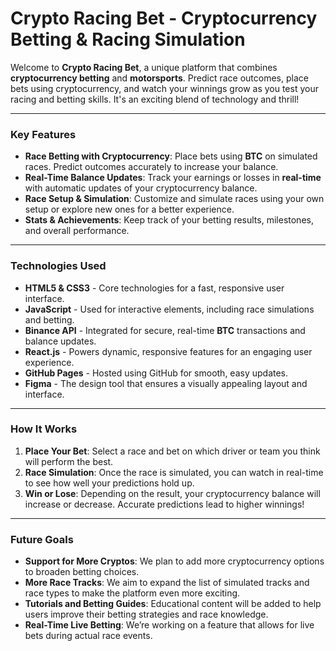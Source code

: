# Crypto Racing Bet - Cryptocurrency Betting & Racing Simulation

Welcome to **Crypto Racing Bet**, a unique platform that combines **cryptocurrency betting** and **motorsports**. Predict race outcomes, place bets using cryptocurrency, and watch your winnings grow as you test your racing and betting skills. It's an exciting blend of technology and thrill!

---

### Key Features

- **Race Betting with Cryptocurrency**: Place bets using **BTC** on simulated races. Predict outcomes accurately to increase your balance.
- **Real-Time Balance Updates**: Track your earnings or losses in **real-time** with automatic updates of your cryptocurrency balance.
- **Race Setup & Simulation**: Customize and simulate races using your own setup or explore new ones for a better experience.
- **Stats & Achievements**: Keep track of your betting results, milestones, and overall performance.

---

### Technologies Used

- **HTML5 & CSS3** - Core technologies for a fast, responsive user interface.
- **JavaScript** - Used for interactive elements, including race simulations and betting.
- **Binance API** - Integrated for secure, real-time **BTC** transactions and balance updates.
- **React.js** - Powers dynamic, responsive features for an engaging user experience.
- **GitHub Pages** - Hosted using GitHub for smooth, easy updates.
- **Figma** - The design tool that ensures a visually appealing layout and interface.

---

### How It Works

1. **Place Your Bet**: Select a race and bet on which driver or team you think will perform the best.
2. **Race Simulation**: Once the race is simulated, you can watch in real-time to see how well your predictions hold up.
3. **Win or Lose**: Depending on the result, your cryptocurrency balance will increase or decrease. Accurate predictions lead to higher winnings!

---

### Future Goals

- **Support for More Cryptos**: We plan to add more cryptocurrency options to broaden betting choices.
- **More Race Tracks**: We aim to expand the list of simulated tracks and race types to make the platform even more exciting.
- **Tutorials and Betting Guides**: Educational content will be added to help users improve their betting strategies and race knowledge.
- **Real-Time Live Betting**: We’re working on a feature that allows for live bets during actual race events.

